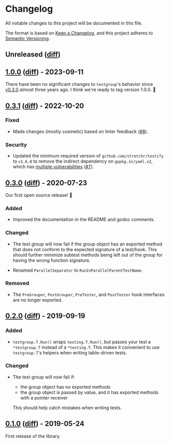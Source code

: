 # Changelog

All notable changes to this project will be documented in this file.

The format is based on [Keep a Changelog][], and this project adheres to
[Semantic Versioning][].

[keep a changelog]: https://keepachangelog.com/en/1.0.0/
[semantic versioning]: https://semver.org/spec/v2.0.0.html

## Unreleased ([diff][diff-unreleased])

## [1.0.0][] ([diff][diff-1.0.0]) - 2023-09-11

There have been no significant changes to `testgroup`'s behavior since
[v0.3.0][0.3.0] almost three years ago. I think we're ready to tag version
1.0.0. :tada:

## [0.3.1][] ([diff][diff-0.3.1]) - 2022-10-20

### Fixed

- Made changes (mostly cosmetic) based on linter feedback ([#8][pr-8]).

### Security

- Updated the minimum required version of `github.com/stretchr/testify` to
  `v1.6.0` to remove the indirect dependency on `gopkg.in/yaml.v2`, which has
  [multiple vulnerabilities](https://pkg.go.dev/gopkg.in/yaml.v2?tab=versions)
  ([#7][pr-7]).

## [0.3.0][] ([diff][diff-0.3.0]) - 2020-07-23

Our first open source release! :tada:

### Added

- Improved the documentation in the README and godoc comments.

### Changed

- The test group will now fail if the group object has an exported method that
  does not conform to the expected signature of a test/hook. This should further
  minimize subtest methods being left out of the group for having the wrong
  function signature.

- Renamed `ParallelSeparator` to `RunInParallelParentTestName`.

### Removed

- The `PreGrouper`, `PostGrouper`, `PreTester`, and `PostTester` hook interfaces
  are no longer exported.

## [0.2.0][] ([diff][diff-0.2.0]) - 2019-09-19

### Added

- `testgroup.T.Run()` wraps `testing.T.Run()`, but passes your test a
  `*testgroup.T` instead of a `*testing.T`. This makes it convenient to use
  `testgroup.T`'s helpers when writing table-driven tests.

### Changed

- The test group will now fail if:

  - the group object has no exported methods
  - the group object is passed by value, and it has exported methods with a
    pointer receiver

  This should help catch mistakes when writing tests.

## [0.1.0][] ([diff][diff-0.1.0]) - 2019-05-24

First release of the library.

[pr-7]: https://github.com/bloomberg/go-testgroup/pull/7
[pr-8]: https://github.com/bloomberg/go-testgroup/pull/8
[diff-unreleased]:
  https://github.com/bloomberg/go-testgroup/compare/v1.0.0...HEAD
  "unreleased changes since 1.0.0"
[diff-1.0.0]:
  https://github.com/bloomberg/go-testgroup/compare/v0.3.1...v1.0.0
  "changes from 0.3.1 to 1.0.0"
[diff-0.3.1]:
  https://github.com/bloomberg/go-testgroup/compare/v0.3.0...v0.3.1
  "changes from 0.3.0 to 0.3.1"
[diff-0.3.0]:
  https://github.com/bloomberg/go-testgroup/compare/v0.2.0...v0.3.0
  "changes from 0.2.0 to 0.3.0"
[diff-0.2.0]:
  https://github.com/bloomberg/go-testgroup/compare/v0.1.0...v0.2.0
  "changes from 0.1.0 to 0.2.0"
[diff-0.1.0]:
  https://github.com/bloomberg/go-testgroup/commits/v0.1.0
  "changes from root to 0.1.0"
[1.0.0]:
  https://github.com/bloomberg/go-testgroup/releases/tag/v1.0.0
  "version 1.0.0"
[0.3.1]:
  https://github.com/bloomberg/go-testgroup/releases/tag/v0.3.1
  "version 0.3.1"
[0.3.0]:
  https://github.com/bloomberg/go-testgroup/releases/tag/v0.3.0
  "version 0.3.0"
[0.2.0]:
  https://github.com/bloomberg/go-testgroup/releases/tag/v0.2.0
  "version 0.2.0"
[0.1.0]:
  https://github.com/bloomberg/go-testgroup/releases/tag/v0.1.0
  "version 0.1.0"
